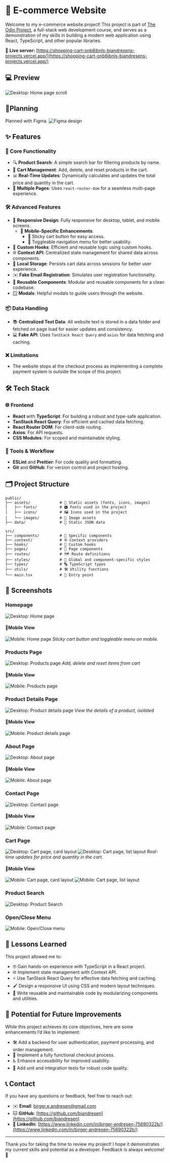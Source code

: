 # 🛒 E-commerce Website

Welcome to my e-commerce website project! This project is part of [The Odin Project](https://www.theodinproject.com), a full-stack web development course, and serves as a demonstration of my skills in building a modern web application using React, TypeScript, and other popular libraries.

🚀 **Live server:** [https://shopping-cart-onb6ibnls-biandresens-projects.vercel.app/](https://shopping-cart-onb6ibnls-biandresens-projects.vercel.app/)

## 💻 Preview
![Desktop: Home page scroll](desktop_homepagescroll.gif)

## 📝Planning
Planned with Figma.
![Figma design](figma_design.png)

## ✨ Features

### 🔑 Core Functionality

- 🔍 **Product Search**: A simple search bar for filtering products by name.
- 🛒 **Cart Management**: Add, delete, and reset products in the cart.
- 📊 **Real-Time Updates**: Dynamically calculates and updates the total price and quantity in the cart.
- 📄 **Multiple Pages**: Uses `react-router-dom` for a seamless multi-page experience.

### 🛠️ Advanced Features

- 📱 **Responsive Design**: Fully responsive for desktop, tablet, and mobile screens.
  - 📲 **Mobile-Specific Enhancements**:
    - 📌 Sticky cart button for easy access.
    - 🍔 Toggleable navigation menu for better usability.
- 🔄 **Custom Hooks**: Efficient and reusable logic using custom hooks.
- 🌐 **Context API**: Centralized state management for shared data across components.
- 💾 **Local Storage**: Persists cart data across sessions for better user experience.
- ✉️ **Fake Email Registration**: Simulates user registration functionality.
- 🧩 **Reusable Components**: Modular and reusable components for a clean codebase.
- 🪟 **Modals**: Helpful modals to guide users through the website.

### 📦 Data Handling

- 📚 **Centralized Text Data**: All website text is stored in a data folder and fetched on page load for easier updates and consistency.
- 💻 **Fake API**: Uses `TanStack React Query` and `axios` for data fetching and caching.

### ❌ Limitations

- The website stops at the checkout process as implementing a complete payment system is outside the scope of this project.

## 🛠️ Tech Stack

### 🌐 Frontend

- **React** with **TypeScript**: For building a robust and type-safe application.
- **TanStack React Query**: For efficient and cached data fetching.
- **React Router DOM**: For client-side routing.
- **Axios**: For API requests.
- **CSS Modules**: For scoped and maintainable styling.

### 🧰 Tools & Workflow

- **ESLint** and **Prettier**: For code quality and formatting.
- **Git** and **GitHub**: For version control and project hosting.

## 🗂️ Project Structure

```
public/
├── assets/             # 📂 Static assets (fonts, icons, images)
│   ├── fonts/          # 🅰️ Fonts used in the project
│   ├── icons/          # 🖼️ Icons used in the project
│   └── images/         # 🌄 Image assets
├── data/               # 📑 Static JSON data

src/
├── components/         # 🧩 Specific components
├── context/            # 🌐 Context providers
├── hooks/              # 🔄 Custom hooks
├── pages/              # 📄 Page components
├── routes/             # 🗺️ Route definitions
├── styles/             # 🎨 Global and component-specific styles
├── types/              # 🔠 TypeScript types
├── utils/              # 🛠️ Utility functions
└── main.tsx            # 🚪 Entry point
```
## 📸 Screenshots

### Homepage
![Desktop: Home page](desktop_homepage.png)

#### 📱Mobile View
![Mobile: Home page](mobile_homepage.png)
*Sticky cart button and toggleable menu on mobile.*

### Products Page
![Desktop: Products page](desktop_productspage.png)
*Add, delete and reset items from cart*

#### 📱Mobile View
![Mobile: Products page](mobile_productspage.png)

### Product Details Page
![Desktop: Product details page](desktop_productdetailspage.png)
*View the details of a product, isolated*

#### 📱Mobile View
![Mobile: Product details page](mobile_productdetailspage.png)

### About Page
![Desktop: About page](desktop_aboutpage.png)

#### 📱Mobile View
![Mobile: About page](mobile_aboutpage.png)

### Contact Page
![Desktop: Contact page](desktop_contactpage.png)

#### 📱Mobile View
![Mobile: Contact page](mobile_contactpage.png)

### Cart Page
![Desktop: Cart page, card layout](desktop_cartpage_cardlayout.png)
![Desktop: Cart page, list layout](desktop_cartpage_listlayout.png)
*Real-time updates for price and quantity in the cart.*

#### 📱Mobile View
![Mobile: Cart page, card layout](mobile_cartpage__cardlayout.png)
![Mobile: Cart page, list layout](mobile_cartpage_listlayout.png)

### Product Search
![Desktop: Product Search](desktop_productsearch.gif)

### Open/Close Menu
![Mobile: Open/Close menu](mobile_openclosemenu.gif)

## 📝 Lessons Learned

This project allowed me to:

- 🤓 Gain hands-on experience with TypeScript in a React project.
- 🌐 Implement state management with Context API.
- ⚡ Use TanStack React Query for effective data fetching and caching.
- 🖌️ Design a responsive UI using CSS and modern layout techniques.
- 🧩 Write reusable and maintainable code by modularizing components and utilities.

## 🚀 Potential for Future Improvements

While this project achieves its core objectives, here are some enhancements I’d like to implement:

- 🛠️ Add a backend for user authentication, payment processing, and order management.
- 🛒 Implement a fully functional checkout process.
- ♿ Enhance accessibility for improved usability.
- 🧪 Add unit and integration tests for robust code quality.

## 📞 Contact

If you have any questions or feedback, feel free to reach out:

- ✉️ **Email**: [birger.e.andresen@gmail.com](mailto\:birger.e.andresen@gmail.com)
- 🐱 **GitHub**: [https://github.com/biandresen](https://github.com/biandresen)
- 💼 **LinkedIn**: [https://www.linkedin.com/in/birger-andresen-75690322b/](https://www.linkedin.com/in/birger-andresen-75690322b/)

---

Thank you for taking the time to review my project! I hope it demonstrates my current skills and potential as a developer. Feedback is always welcome! 🙏